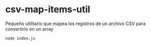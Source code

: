 # csv-map-items-util
Pequeño utilitario que mapea los registros de un archivo CSV para convertirlo en un array

```
node index.js
```
